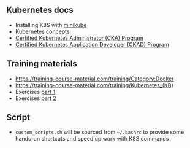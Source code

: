 ## Kubernetes docs

- Installing K8S with [minikube](https://kubernetes.io/docs/setup/learning-environment/minikube/)
- Kubernetes [concepts](https://kubernetes.io/docs/concepts/)
- [Certified Kubernetes Administrator (CKA) Program](https://www.cncf.io/certification/cka/)
- [Certified Kubernetes Application Developer (CKAD) Program](https://www.cncf.io/certification/ckad/)


## Training materials

- https://training-course-material.com/training/Category:Docker
- https://training-course-material.com/training/Kubernetes_(KB)
- Exercises [part 1](http://ds.kamilbaran.pl/training/kube1.zip)
- Exercises [part 2](http://ds.kamilbaran.pl/training/kube2.zip)


## Script

- `custom_scripts.sh` will be sourced from `~/.bashrc` to provide some hands-on shortcuts and speed up work with K8S commands
